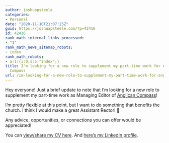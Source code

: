 ```yaml
---
author: joshuapsteele
categories:
- Personal
date: "2020-11-10T21:07:25Z"
guid: https://joshuapsteele.com/?p=42416
id: 42416
rank_math_internal_links_processed:
- "1"
rank_math_news_sitemap_robots:
- index
rank_math_robots:
- a:1:{i:0;s:5:"index";}
title: I'm looking for a new role to supplement my part-time work for Anglican
  Compass
url: /im-looking-for-a-new-role-to-supplement-my-part-time-work-for-anglican-compass/
---
```


Hey everyone! Just a brief update to note that I’m looking for a new role to supplement my part-time work as Managing Editor of [Anglican Compass](https://anglicancompass.com/)!

I’m pretty flexible at this point, but I want to do something that benefits the church. I think I would make a great Assistant Rector! 🙂

Any advice, opportunities, or connections you can offer would be appreciated!

You can [view/share my CV here](https://joshuapsteele.com/portfolio/cv/). And [here’s my LinkedIn profile](https://www.linkedin.com/in/joshuapsteele/).